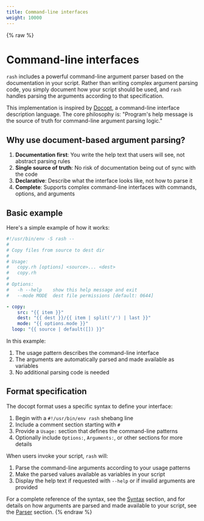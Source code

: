 ```yaml
---
title: Command-line interfaces
weight: 10000
---
```


{% raw %}
# Command-line interfaces <!-- omit in toc -->

`rash` includes a powerful command-line argument parser based on the documentation in your script.
Rather than writing complex argument parsing code, you simply document how your script should be used,
and `rash` handles parsing the arguments according to that specification.

This implementation is inspired by [Docopt](http://docopt.org/), a command-line interface description language.
The core philosophy is: "Program's help message is the source of truth for command-line argument parsing logic."

## Why use document-based argument parsing?

1. **Documentation first**: You write the help text that users will see, not abstract parsing rules
2. **Single source of truth**: No risk of documentation being out of sync with the code
3. **Declarative**: Describe what the interface looks like, not how to parse it
4. **Complete**: Supports complex command-line interfaces with commands, options, and arguments

## Basic example

Here's a simple example of how it works:

```yaml
#!/usr/bin/env -S rash --
#
# Copy files from source to dest dir
#
# Usage:
#   copy.rh [options] <source>... <dest>
#   copy.rh
#
# Options:
#   -h --help    show this help message and exit
#   --mode MODE  dest file permissions [default: 0644]

- copy:
    src: "{{ item }}"
    dest: "{{ dest }}/{{ item | split('/') | last }}"
    mode: "{{ options.mode }}"
  loop: "{{ source | default([]) }}"
```

In this example:

1. The usage pattern describes the command-line interface
2. The arguments are automatically parsed and made available as variables
3. No additional parsing code is needed

## Format specification

The docopt format uses a specific syntax to define your interface:

1. Begin with a `#!/usr/bin/env rash` shebang line
2. Include a comment section starting with `#`
3. Provide a `Usage:` section that defines the command-line patterns
4. Optionally include `Options:`, `Arguments:`, or other sections for more details

When users invoke your script, `rash` will:

1. Parse the command-line arguments according to your usage patterns
2. Make the parsed values available as variables in your script
3. Display the help text if requested with `--help` or if invalid arguments are provided

For a complete reference of the syntax, see the [Syntax](syntax.md) section, and for details on
how arguments are parsed and made available to your script, see the [Parser](parser.md) section.
{% endraw %}